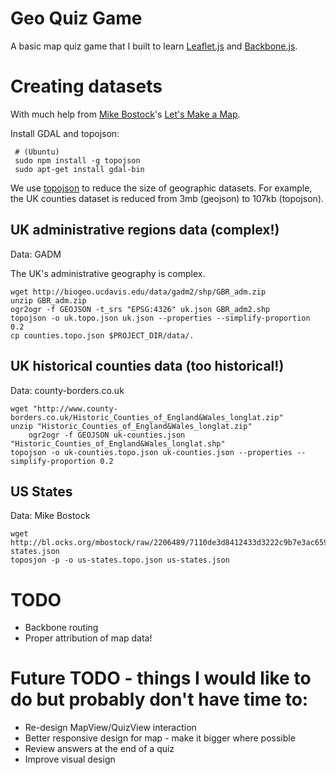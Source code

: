 # Geo Quiz Game

A basic map quiz game that I built to learn [Leaflet.js](http://leafletjs.com) and [Backbone.js](http://backbonejs.org/).

# Creating datasets

With much help from [Mike Bostock](http://bost.ocks.org/mike/)'s [Let's Make a Map](http://bost.ocks.org/mike/map/).

Install GDAL and topojson:

     # (Ubuntu)
     sudo npm install -g topojson
     sudo apt-get install gdal-bin 

We use [topojson](https://github.com/mbostock/topojson) to reduce the size of geographic datasets. For example, the UK counties dataset is reduced from 3mb (geojson) to 107kb (topojson).

## UK administrative regions data (complex!)
Data: GADM

The UK's administrative geography is complex.

    wget http://biogeo.ucdavis.edu/data/gadm2/shp/GBR_adm.zip
    unzip GBR_adm.zip 
    ogr2ogr -f GEOJSON -t_srs "EPSG:4326" uk.json GBR_adm2.shp
	topojson -o uk.topo.json uk.json --properties --simplify-proportion 0.2
    cp counties.topo.json $PROJECT_DIR/data/.
    
## UK historical counties data (too historical!)
Data: county-borders.co.uk    

    wget "http://www.county-borders.co.uk/Historic_Counties_of_England&Wales_longlat.zip"
    unzip "Historic_Counties_of_England&Wales_longlat.zip"
		ogr2ogr -f GEOJSON uk-counties.json "Historic_Counties_of_England&Wales_longlat.shp"
    topojson -o uk-counties.topo.json uk-counties.json --properties --simplify-proportion 0.2   
 
## US States
Data: Mike Bostock

    wget http://bl.ocks.org/mbostock/raw/2206489/7110de3d8412433d3222c9b7e3ac6593593162b2/us-states.json
    toposjon -p -o us-states.topo.json us-states.json


# TODO
 * Backbone routing
 * Proper attribution of map data!

# Future TODO - things I would like to do but probably don't have time to:
 * Re-design MapView/QuizView interaction
 * Better responsive design for map - make it bigger where possible
 * Review answers at the end of a quiz
 * Improve visual design